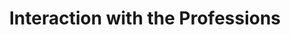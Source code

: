 ---
layout: tags
title: "Interaction with the Professions"
tags: "Interaction with the Professions"
header: iwp-image
---